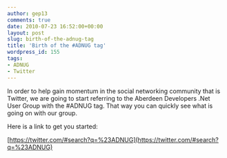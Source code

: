 ```yaml
---
author: gep13
comments: true
date: 2010-07-23 16:52:00+00:00
layout: post
slug: birth-of-the-adnug-tag
title: 'Birth of the #ADNUG tag'
wordpress_id: 155
tags:
- ADNUG
- Twitter
---
```


In order to help gain momentum in the social networking community that is Twitter, we are going to start referring to the Aberdeen Developers .Net User Group with the #ADNUG tag. That way you can quickly see what is going on with our group.

 

Here is a link to get you started:

 

[https://twitter.com/#search?q=%23ADNUG](https://twitter.com/#search?q=%23ADNUG)
